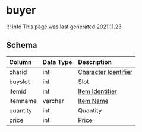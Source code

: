 # buyer

!!! info
	This page was last generated 2021.11.23

## Schema
| Column | Data Type | Description |
| :--- | :--- | :--- |
| charid | int | [Character Identifier](../../schema/characters/character_data.md) |
| buyslot | int | Slot |
| itemid | int | [Item Identifier](../../schema/items/items.md) |
| itemname | varchar | [Item Name](../../schema/items/items.md) |
| quantity | int | Quantity |
| price | int | Price |

